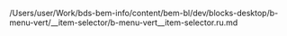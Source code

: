 /Users/user/Work/bds-bem-info/content/bem-bl/dev/blocks-desktop/b-menu-vert/__item-selector/b-menu-vert__item-selector.ru.md